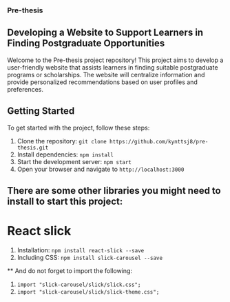 ﻿### Pre-thesis

## Developing a Website to Support Learners in Finding Postgraduate Opportunities

Welcome to the Pre-thesis project repository! This project aims to develop a user-friendly website that assists learners in finding suitable postgraduate programs or scholarships. The website will centralize information and provide personalized recommendations based on user profiles and preferences.

## Getting Started

To get started with the project, follow these steps:

1. Clone the repository: `git clone https://github.com/kynttsj8/pre-thesis.git`
2. Install dependencies: `npm install`
3. Start the development server: `npm start`
4. Open your browser and navigate to `http://localhost:3000`

## There are some other libraries you might need to install to start this project:
# React slick
1. Installation: `npm install react-slick --save`
2. Including CSS: `npm install slick-carousel --save`

** And do not forget to import the following:
1. `import "slick-carousel/slick/slick.css";`
2. `import "slick-carousel/slick/slick-theme.css";`

